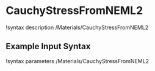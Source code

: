 # CauchyStressFromNEML2

!syntax description /Materials/CauchyStressFromNEML2

## Example Input Syntax

!syntax parameters /Materials/CauchyStressFromNEML2
